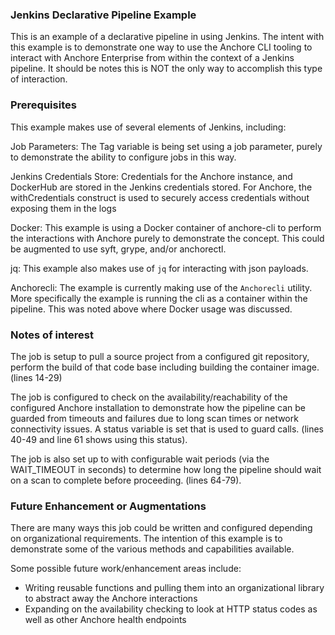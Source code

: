 ### Jenkins Declarative Pipeline Example

This is an example of a declarative pipeline in using Jenkins.  The intent with this example is to demonstrate one way to use the Anchore CLI 
tooling to interact with Anchore Enterprise from within the context of a Jenkins pipeline.  It should be notes this is NOT the only way to
accomplish this type of interaction.

### Prerequisites 
This example makes use of several elements of Jenkins, including:

Job Parameters: The Tag variable is being set using a job parameter, purely to demonstrate the ability to configure jobs in this way.

Jenkins Credentials Store: Credentials for the Anchore instance, and DockerHub are stored in the Jenkins credentials stored.  For Anchore, 
                            the withCredentials construct is used to securely access credentials without exposing them in the logs

Docker: This example is using a Docker container of anchore-cli to perform the interactions with Anchore purely to demonstrate the concept. 
        This could be augmented to use syft, grype, and/or anchorectl.

jq: This example also makes use of `jq` for interacting with json payloads.

Anchorecli: The example is currently making use of the `Anchorecli` utility. More specifically the example is running the cli as a container within
            the pipeline. This was noted above where Docker usage was discussed. 

### Notes of interest
The job is setup to pull a source project from a configured git repository, perform the build of that code base including building the container image. 
(lines 14-29)

The job is configured to check on the availability/reachability of the configured Anchore installation to demonstrate how the pipeline can be guarded from timeouts and failures due to long scan times or network connectivity issues. A status variable is set that is used to guard calls. 
(lines 40-49 and line 61 shows using this status).

The job is also set up to with configurable wait periods (via the WAIT_TIMEOUT in seconds) to determine how long the pipeline should wait on a scan to complete before proceeding. (lines 64-79).

### Future Enhancement or Augmentations  
There are many ways this job could be written and configured depending on organizational requirements.  The intention of this example is to 
demonstrate some of the various methods and capabilities available. 

Some possible future work/enhancement areas include:

* Writing reusable functions and pulling them into an organizational library to abstract away the Anchore interactions 
* Expanding on the availability checking to look at HTTP status codes as well as other Anchore health endpoints


